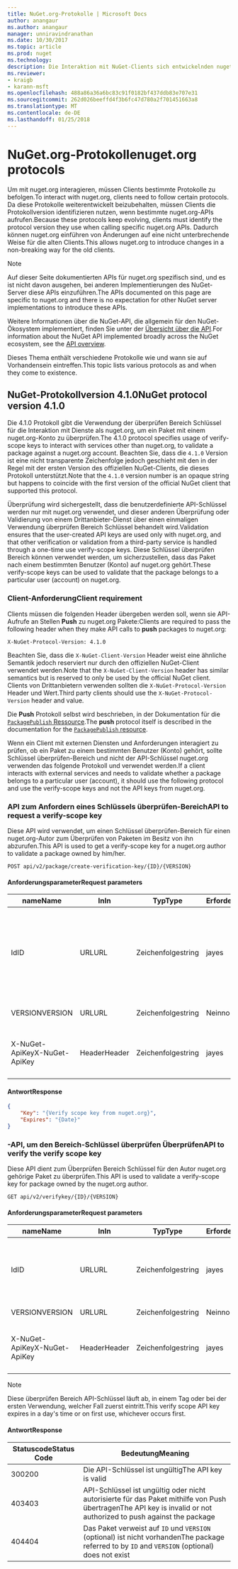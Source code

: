 ```yaml
---
title: NuGet.org-Protokolle | Microsoft Docs
author: anangaur
ms.author: anangaur
manager: unniravindranathan
ms.date: 10/30/2017
ms.topic: article
ms.prod: nuget
ms.technology: 
description: Die Interaktion mit NuGet-Clients sich entwickelnden nuget.org-Protokolle.
ms.reviewer:
- kraigb
- karann-msft
ms.openlocfilehash: 488a86a36a6bc83c91f0182bf437ddb83e707e31
ms.sourcegitcommit: 262d026beeffd4f3b6fc47d780a2f701451663a8
ms.translationtype: MT
ms.contentlocale: de-DE
ms.lasthandoff: 01/25/2018
---
```

# <a name="nugetorg-protocols"></a><span data-ttu-id="00f26-103">NuGet.org-Protokolle</span><span class="sxs-lookup"><span data-stu-id="00f26-103">nuget.org protocols</span></span>

<span data-ttu-id="00f26-104">Um mit nuget.org interagieren, müssen Clients bestimmte Protokolle zu befolgen.</span><span class="sxs-lookup"><span data-stu-id="00f26-104">To interact with nuget.org, clients need to follow certain protocols.</span></span> <span data-ttu-id="00f26-105">Da diese Protokolle weiterentwickelt beizubehalten, müssen Clients die Protokollversion identifizieren nutzen, wenn bestimmte nuget.org-APIs aufrufen.</span><span class="sxs-lookup"><span data-stu-id="00f26-105">Because these protocols keep evolving, clients must identify the protocol version they use when calling specific nuget.org APIs.</span></span> <span data-ttu-id="00f26-106">Dadurch können nuget.org einführen von Änderungen auf eine nicht unterbrechende Weise für die alten Clients.</span><span class="sxs-lookup"><span data-stu-id="00f26-106">This allows nuget.org to introduce changes in a non-breaking way for the old clients.</span></span>

> [!Note]
> <span data-ttu-id="00f26-107">Auf dieser Seite dokumentierten APIs für nuget.org spezifisch sind, und es ist nicht davon ausgehen, bei anderen Implementierungen des NuGet-Server diese APIs einzuführen.</span><span class="sxs-lookup"><span data-stu-id="00f26-107">The APIs documented on this page are specific to nuget.org and there is no expectation for other NuGet server implementations to introduce these APIs.</span></span> 

<span data-ttu-id="00f26-108">Weitere Informationen über die NuGet-API, die allgemein für den NuGet-Ökosystem implementiert, finden Sie unter der [Übersicht über die API](overview.md).</span><span class="sxs-lookup"><span data-stu-id="00f26-108">For information about the NuGet API implemented broadly across the NuGet ecosystem, see the [API overview](overview.md).</span></span>

<span data-ttu-id="00f26-109">Dieses Thema enthält verschiedene Protokolle wie und wann sie auf Vorhandensein eintreffen.</span><span class="sxs-lookup"><span data-stu-id="00f26-109">This topic lists various protocols as and when they come to existence.</span></span>

## <a name="nuget-protocol-version-410"></a><span data-ttu-id="00f26-110">NuGet-Protokollversion 4.1.0</span><span class="sxs-lookup"><span data-stu-id="00f26-110">NuGet protocol version 4.1.0</span></span>

<span data-ttu-id="00f26-111">Die 4.1.0 Protokoll gibt die Verwendung der überprüfen Bereich Schlüssel für die Interaktion mit Dienste als nuget.org, um ein Paket mit einem nuget.org-Konto zu überprüfen.</span><span class="sxs-lookup"><span data-stu-id="00f26-111">The 4.1.0 protocol specifies usage of verify-scope keys to interact with services other than nuget.org, to validate a package against a nuget.org account.</span></span> <span data-ttu-id="00f26-112">Beachten Sie, dass die `4.1.0` Version ist eine nicht transparente Zeichenfolge jedoch geschieht mit den in der Regel mit der ersten Version des offiziellen NuGet-Clients, die dieses Protokoll unterstützt.</span><span class="sxs-lookup"><span data-stu-id="00f26-112">Note that the `4.1.0` version number is an opaque string but happens to coincide with the first version of the official NuGet client that supported this protocol.</span></span>

<span data-ttu-id="00f26-113">Überprüfung wird sichergestellt, dass die benutzerdefinierte API-Schlüssel werden nur mit nuget.org verwendet, und dieser anderen Überprüfung oder Validierung von einem Drittanbieter-Dienst über einen einmaligen Verwendung überprüfen Bereich Schlüssel behandelt wird.</span><span class="sxs-lookup"><span data-stu-id="00f26-113">Validation ensures that the user-created API keys are used only with nuget.org, and that other verification or validation from a third-party service is handled through a one-time use verify-scope keys.</span></span> <span data-ttu-id="00f26-114">Diese Schlüssel überprüfen Bereich können verwendet werden, um sicherzustellen, dass das Paket nach einem bestimmten Benutzer (Konto) auf nuget.org gehört.</span><span class="sxs-lookup"><span data-stu-id="00f26-114">These verify-scope keys can be used to validate that the package belongs to a particular user (account) on nuget.org.</span></span>

### <a name="client-requirement"></a><span data-ttu-id="00f26-115">Client-Anforderung</span><span class="sxs-lookup"><span data-stu-id="00f26-115">Client requirement</span></span>

<span data-ttu-id="00f26-116">Clients müssen die folgenden Header übergeben werden soll, wenn sie API-Aufrufe an Stellen **Push** zu nuget.org Pakete:</span><span class="sxs-lookup"><span data-stu-id="00f26-116">Clients are required to pass the following header when they make API calls to **push** packages to nuget.org:</span></span>

    X-NuGet-Protocol-Version: 4.1.0

<span data-ttu-id="00f26-117">Beachten Sie, dass die `X-NuGet-Client-Version` Header weist eine ähnliche Semantik jedoch reserviert nur durch den offiziellen NuGet-Client verwendet werden.</span><span class="sxs-lookup"><span data-stu-id="00f26-117">Note that the `X-NuGet-Client-Version` header has similar semantics but is reserved to only be used by the official NuGet client.</span></span> <span data-ttu-id="00f26-118">Clients von Drittanbietern verwenden sollten die `X-NuGet-Protocol-Version` Header und Wert.</span><span class="sxs-lookup"><span data-stu-id="00f26-118">Third party clients should use the `X-NuGet-Protocol-Version` header and value.</span></span>

<span data-ttu-id="00f26-119">Die **Push** Protokoll selbst wird beschrieben, in der Dokumentation für die [ `PackagePublish` Ressource](package-publish-resource.md).</span><span class="sxs-lookup"><span data-stu-id="00f26-119">The **push** protocol itself is described in the documentation for the [`PackagePublish` resource](package-publish-resource.md).</span></span>

<span data-ttu-id="00f26-120">Wenn ein Client mit externen Diensten und Anforderungen interagiert zu prüfen, ob ein Paket zu einem bestimmten Benutzer (Konto) gehört, sollte Schlüssel überprüfen-Bereich und nicht der API-Schlüssel nuget.org verwenden das folgende Protokoll und verwendet werden.</span><span class="sxs-lookup"><span data-stu-id="00f26-120">If a client interacts with external services and needs to validate whether a package belongs to a particular user (account), it should use the following protocol and use the verify-scope keys and not the API keys from nuget.org.</span></span>

### <a name="api-to-request-a-verify-scope-key"></a><span data-ttu-id="00f26-121">API zum Anfordern eines Schlüssels überprüfen-Bereich</span><span class="sxs-lookup"><span data-stu-id="00f26-121">API to request a verify-scope key</span></span>

<span data-ttu-id="00f26-122">Diese API wird verwendet, um einen Schlüssel überprüfen-Bereich für einen nuget.org-Autor zum Überprüfen von Paketen im Besitz von ihn abzurufen.</span><span class="sxs-lookup"><span data-stu-id="00f26-122">This API is used to get a verify-scope key for a nuget.org author to validate a package owned by him/her.</span></span>

    POST api/v2/package/create-verification-key/{ID}/{VERSION}

#### <a name="request-parameters"></a><span data-ttu-id="00f26-123">Anforderungsparameter</span><span class="sxs-lookup"><span data-stu-id="00f26-123">Request parameters</span></span>

<span data-ttu-id="00f26-124">name</span><span class="sxs-lookup"><span data-stu-id="00f26-124">Name</span></span>           | <span data-ttu-id="00f26-125">In</span><span class="sxs-lookup"><span data-stu-id="00f26-125">In</span></span>     | <span data-ttu-id="00f26-126">Typ</span><span class="sxs-lookup"><span data-stu-id="00f26-126">Type</span></span>   | <span data-ttu-id="00f26-127">Erforderlich</span><span class="sxs-lookup"><span data-stu-id="00f26-127">Required</span></span> | <span data-ttu-id="00f26-128">Hinweise</span><span class="sxs-lookup"><span data-stu-id="00f26-128">Notes</span></span>
-------------- | ------ | ------ | -------- | -----
<span data-ttu-id="00f26-129">Id</span><span class="sxs-lookup"><span data-stu-id="00f26-129">ID</span></span>             | <span data-ttu-id="00f26-130">URL</span><span class="sxs-lookup"><span data-stu-id="00f26-130">URL</span></span>    | <span data-ttu-id="00f26-131">Zeichenfolge</span><span class="sxs-lookup"><span data-stu-id="00f26-131">string</span></span> | <span data-ttu-id="00f26-132">ja</span><span class="sxs-lookup"><span data-stu-id="00f26-132">yes</span></span>      | <span data-ttu-id="00f26-133">Die Paket-Identidier für die der überprüfen Bereich Schlüssel angefordert wird</span><span class="sxs-lookup"><span data-stu-id="00f26-133">The package identidier for which the verify scope key is requested</span></span>
<span data-ttu-id="00f26-134">VERSION</span><span class="sxs-lookup"><span data-stu-id="00f26-134">VERSION</span></span>        | <span data-ttu-id="00f26-135">URL</span><span class="sxs-lookup"><span data-stu-id="00f26-135">URL</span></span>    | <span data-ttu-id="00f26-136">Zeichenfolge</span><span class="sxs-lookup"><span data-stu-id="00f26-136">string</span></span> | <span data-ttu-id="00f26-137">Nein</span><span class="sxs-lookup"><span data-stu-id="00f26-137">no</span></span>       | <span data-ttu-id="00f26-138">Die Paketversion</span><span class="sxs-lookup"><span data-stu-id="00f26-138">The package version</span></span>
<span data-ttu-id="00f26-139">X-NuGet-ApiKey</span><span class="sxs-lookup"><span data-stu-id="00f26-139">X-NuGet-ApiKey</span></span> | <span data-ttu-id="00f26-140">Header</span><span class="sxs-lookup"><span data-stu-id="00f26-140">Header</span></span> | <span data-ttu-id="00f26-141">Zeichenfolge</span><span class="sxs-lookup"><span data-stu-id="00f26-141">string</span></span> | <span data-ttu-id="00f26-142">ja</span><span class="sxs-lookup"><span data-stu-id="00f26-142">yes</span></span>      | <span data-ttu-id="00f26-143">Beispiel: `X-NuGet-ApiKey: {USER_API_KEY}`</span><span class="sxs-lookup"><span data-stu-id="00f26-143">For example, `X-NuGet-ApiKey: {USER_API_KEY}`</span></span>

#### <a name="response"></a><span data-ttu-id="00f26-144">Antwort</span><span class="sxs-lookup"><span data-stu-id="00f26-144">Response</span></span>

```json
{
    "Key": "{Verify scope key from nuget.org}",
    "Expires": "{Date}"
}
```

### <a name="api-to-verify-the-verify-scope-key"></a><span data-ttu-id="00f26-145">-API, um den Bereich-Schlüssel überprüfen Überprüfen</span><span class="sxs-lookup"><span data-stu-id="00f26-145">API to verify the verify scope key</span></span>

<span data-ttu-id="00f26-146">Diese API dient zum Überprüfen Bereich Schlüssel für den Autor nuget.org gehörige Paket zu überprüfen.</span><span class="sxs-lookup"><span data-stu-id="00f26-146">This API is used to validate a verify-scope key for package owned by the nuget.org author.</span></span>

    GET api/v2/verifykey/{ID}/{VERSION}

#### <a name="request-parameters"></a><span data-ttu-id="00f26-147">Anforderungsparameter</span><span class="sxs-lookup"><span data-stu-id="00f26-147">Request parameters</span></span>

<span data-ttu-id="00f26-148">name</span><span class="sxs-lookup"><span data-stu-id="00f26-148">Name</span></span>           | <span data-ttu-id="00f26-149">In</span><span class="sxs-lookup"><span data-stu-id="00f26-149">In</span></span>     | <span data-ttu-id="00f26-150">Typ</span><span class="sxs-lookup"><span data-stu-id="00f26-150">Type</span></span>   | <span data-ttu-id="00f26-151">Erforderlich</span><span class="sxs-lookup"><span data-stu-id="00f26-151">Required</span></span> | <span data-ttu-id="00f26-152">Hinweise</span><span class="sxs-lookup"><span data-stu-id="00f26-152">Notes</span></span>
-------------  | ------ | ------ | -------- | -----
<span data-ttu-id="00f26-153">Id</span><span class="sxs-lookup"><span data-stu-id="00f26-153">ID</span></span>             | <span data-ttu-id="00f26-154">URL</span><span class="sxs-lookup"><span data-stu-id="00f26-154">URL</span></span>    | <span data-ttu-id="00f26-155">Zeichenfolge</span><span class="sxs-lookup"><span data-stu-id="00f26-155">string</span></span> | <span data-ttu-id="00f26-156">ja</span><span class="sxs-lookup"><span data-stu-id="00f26-156">yes</span></span>      | <span data-ttu-id="00f26-157">Die Paket-ID für die der überprüfen Bereich Schlüssel angefordert wird</span><span class="sxs-lookup"><span data-stu-id="00f26-157">The package identifier for which the verify scope key is requested</span></span>
<span data-ttu-id="00f26-158">VERSION</span><span class="sxs-lookup"><span data-stu-id="00f26-158">VERSION</span></span>        | <span data-ttu-id="00f26-159">URL</span><span class="sxs-lookup"><span data-stu-id="00f26-159">URL</span></span>    | <span data-ttu-id="00f26-160">Zeichenfolge</span><span class="sxs-lookup"><span data-stu-id="00f26-160">string</span></span> | <span data-ttu-id="00f26-161">Nein</span><span class="sxs-lookup"><span data-stu-id="00f26-161">no</span></span>       | <span data-ttu-id="00f26-162">Die Paketversion</span><span class="sxs-lookup"><span data-stu-id="00f26-162">The package version</span></span>
<span data-ttu-id="00f26-163">X-NuGet-ApiKey</span><span class="sxs-lookup"><span data-stu-id="00f26-163">X-NuGet-ApiKey</span></span> | <span data-ttu-id="00f26-164">Header</span><span class="sxs-lookup"><span data-stu-id="00f26-164">Header</span></span> | <span data-ttu-id="00f26-165">Zeichenfolge</span><span class="sxs-lookup"><span data-stu-id="00f26-165">string</span></span> | <span data-ttu-id="00f26-166">ja</span><span class="sxs-lookup"><span data-stu-id="00f26-166">yes</span></span>      | <span data-ttu-id="00f26-167">Beispiel: `X-NuGet-ApiKey: {VERIFY_SCOPE_KEY}`</span><span class="sxs-lookup"><span data-stu-id="00f26-167">For example, `X-NuGet-ApiKey: {VERIFY_SCOPE_KEY}`</span></span>

> [!Note]
> <span data-ttu-id="00f26-168">Diese überprüfen Bereich API-Schlüssel läuft ab, in einem Tag oder bei der ersten Verwendung, welcher Fall zuerst eintritt.</span><span class="sxs-lookup"><span data-stu-id="00f26-168">This verify scope API key expires in a day's time or on first use, whichever occurs first.</span></span>

#### <a name="response"></a><span data-ttu-id="00f26-169">Antwort</span><span class="sxs-lookup"><span data-stu-id="00f26-169">Response</span></span>

<span data-ttu-id="00f26-170">Statuscode</span><span class="sxs-lookup"><span data-stu-id="00f26-170">Status Code</span></span> | <span data-ttu-id="00f26-171">Bedeutung</span><span class="sxs-lookup"><span data-stu-id="00f26-171">Meaning</span></span>
----------- | -------
<span data-ttu-id="00f26-172">300</span><span class="sxs-lookup"><span data-stu-id="00f26-172">200</span></span>         | <span data-ttu-id="00f26-173">Die API-Schlüssel ist ungültig</span><span class="sxs-lookup"><span data-stu-id="00f26-173">The API key is valid</span></span>
<span data-ttu-id="00f26-174">403</span><span class="sxs-lookup"><span data-stu-id="00f26-174">403</span></span>         | <span data-ttu-id="00f26-175">API-Schlüssel ist ungültig oder nicht autorisierte für das Paket mithilfe von Push übertragen</span><span class="sxs-lookup"><span data-stu-id="00f26-175">The API key is invalid or not authorized to push against the package</span></span>
<span data-ttu-id="00f26-176">404</span><span class="sxs-lookup"><span data-stu-id="00f26-176">404</span></span>         | <span data-ttu-id="00f26-177">Das Paket verweist auf `ID` und `VERSION` (optional) ist nicht vorhanden</span><span class="sxs-lookup"><span data-stu-id="00f26-177">The package referred to by `ID` and `VERSION` (optional) does not exist</span></span>
